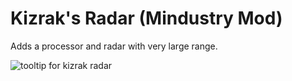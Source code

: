 # Kizrak's Radar (Mindustry Mod)
 Adds a processor and radar with very large range.

![tooltip for kizrak radar](https://github.com/abaines/Kizraks-Radar/blob/main/preview.png)

